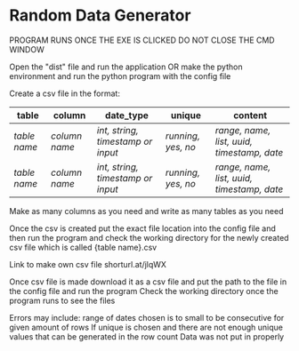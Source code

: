 # Random Data Generator

PROGRAM RUNS ONCE THE EXE IS CLICKED DO NOT CLOSE THE CMD WINDOW

Open the "dist" file and run the application OR make the python environment and run the python program with the config file

Create a csv file in the format:

table | column | date_type | unique | content 
----- | ------ | --------- | ------ | ------- 
*table name* | *column name* | *int, string, timestamp or input* | *running, yes, no* | *range, name, list, uuid, timestamp, date*
*table name* | *column name* | *int, string, timestamp or input* | *running, yes, no* | *range, name, list, uuid, timestamp, date*

Make as many columns as you need and write as many tables as you need

Once the csv is created put the exact file location into the config file and then run the program and check the working directory for the newly created csv file which is called {table name}.csv

Link to make own csv file
shorturl.at/jlqWX

Once csv file is made download it as a csv file and put the path to the file in the config file and run the program
Check the working directory once the program runs to see the files

Errors may include: range of dates chosen is to small to be consecutive for given amount of rows
If unique is chosen and there are not enough unique values that can be generated in the row count
Data was not put in properly
